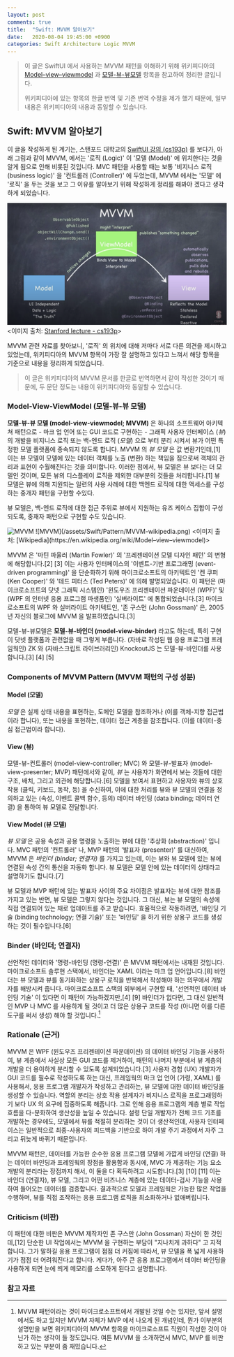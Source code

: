 ```yaml
---
layout: post
comments: true
title:  "Swift: MVVM 알아보기"
date:   2020-08-04 19:45:00 +0900
categories: Swift Architecture Logic MVVM
---
```


> 이 글은 SwiftUI 에서 사용하는 MVVM 패턴을 이해하기 위해 위키피디아의 [Model–view–viewmodel](https://en.wikipedia.org/wiki/Model–view–viewmodel) 과 [모델-뷰-뷰모델](https://ko.wikipedia.org/wiki/모델-뷰-뷰모델) 항목을 참고하여 정리한 글입니다.
>
> 위키피디아에 있는 항목의 한글 번역 및 기존 번역 수정을 제가 했기 때문에, 일부 내용은 위키피디아의 내용과 동일할 수 있습니다.

## Swift: MVVM 알아보기

이 글을 작성하게 된 계기는, 스탠포드 대학교의 [SwiftUI 강의 (cs193p)](https://cs193p.sites.stanford.edu) 를 보다가, 아래 그림과 같이 MVVM, 에서는 '로직 (Logic)' 이 '모델 (Model)' 에 위치한다는 것을 알게 됨으로 인해 비롯된 것입니다. MVC 패턴을 사용할 때는 보통 '비지니스 로직 (business logic)' 을 '컨트롤러 (Controller)' 에 두었는데, MVVM 에서는 '모델' 에 '로직' 을 두는 것을 보고 그 이유를 알아보기 위해 작성하게 정리를 해봐야 겠다고 생각하게 되었습니다.

![MVVM](/assets/Swift/Pattern/MVVM-cs193p-2020.png)
<이미지 출처: [Stanford lecture - cs193p](https://cs193p.sites.stanford.edu)>

MVVM 관련 자료를 찾아보니, '로직' 의 위치에 대해 저마다 서로 다른 의견을 제시하고 있었는데, 위키피디아의 MVVM 항목이 가장 잘 설명하고 있다고 느껴서 해당 항목을 기준으로 내용을 정리하게 되었습니다.

> 이 글은 위키피디아의 MVVM 문서를 한글로 번역하면서 같이 작성한 것이기 때문에, 두 문단 정도는 내용이 위키피디아와 동일할 수 있습니다.

### Model-View-ViewModel (모델-뷰-뷰 모델)

**모델-뷰-뷰 모델 (model-view-viewmodel; MVVM)** 은 하나의 소프트웨어 아키텍쳐 패턴으로 - 마크 업 언어 또는 GUI 코드로 구현하는 - 그래픽 사용자 인터페이스 (_뷰_) 의 개발을 비지니스 로직 또는 백-엔드 로직 (_모델_) 으로 부터 분리 시켜서 뷰가 어떤 특정한 모델 플랫폼에 종속되지 않도록 합니다. MVVM 의 _뷰 모델_ 은 값 변환기인데,[1] 이는 뷰 모델이 모델에 있는 데이터 객체를 노출 (변환) 하는 책임을 짐으로써 객체의 관리과 표현이 수월해진다는 것을 의미합니다. 이러한 점에서, 뷰 모델은 뷰 보다는 더 모델인 것이며, 모든 뷰의 디스플레이 로직을 제외한 대부분의 것들을 처리합니다.[1] 뷰 모델은 뷰에 의해 지원되는 일련의 사용 사례에 대한 백엔드 로직에 대한 액세스를 구성하는 중개자 패턴을 구현할 수있다.

뷰 모델은, 백-엔드 로직에 대한 접근 주위로 뷰에서 지원하는 유즈 케이스 집합이 구성되도록, 중재자 패턴으로 구현할 수도 있습니다.

<img src="https://en.wikipedia.org/wiki/File:MVVMPattern.png" alt="MVVM" style="max-width:100%;">
![MVVM](/assets/Swift/Pattern/MVVM-wikipedia.png)
<이미지 출처: [Wikipedia](https://en.wikipedia.org/wiki/Model–view–viewmodel)>

MVVM 은 '마틴 파울러 (Martin Fowler)' 의 '프레젠테이션 모델 디자인 패턴' 의 변형에 해당합니다.[2] [3] 이는 사용자 인터페이스의 '이벤트-기반 프로그래밍 (event-driven programming)' 을 단순화하기 위해 마이크로소프트의 아키텍트인 '켄 쿠퍼 (Ken Cooper)' 와 '테드 피터스 (Ted Peters)' 에 의해 발명되었습니다. 이 패턴은 (마이크로소프트의 닷넷 그래픽 시스템인) '윈도우즈 프리젠테이션 파운데이션 (WPF)' 및 (WPF 의 인터넷 응용 프로그램 파생품인) '실버라이트' 에 통합되었습니다.[3] 마이크로소프트의 WPF 와 실버라이트 아키텍트인, '존 구스먼 (John Gossman)' 은, 2005년 자신의 블로그에 MVVM 을 발표하였습니다.[3]

모델-뷰-뷰모델은 **모델-뷰-바인더 (model-view-binder)** 라고도 하는데, 특히 구현이 닷넷 플랫폼과 관련없을 때 그렇게 부릅니다. (자바로 작성된 웹 응용 프로그램 프레임웍인) ZK 와 (자바스크립트 라이브러리인) KnockoutJS 는 모델-뷰-바인더를 사용합니다.[3] [4] [5]

### Components of MVVM Pattern (MVVM 패턴의 구성 성분)

#### Model (모델)

_모델_ 은 실제 상태 내용을 표현하는, 도메인 모델을 참조하거나 (이를 객체-지향 접근법이라 합니다), 또는 내용을 표현하는, 데이터 접근 계층을 참조합니다. (이를 데이터-중심 접근법이라 합니다).

#### View (뷰)

모델-뷰-컨트롤러 (model-view-controller; MVC) 와 모델-뷰-발표자 (model-view-presenter; MVP) 패턴에서와 같이, _뷰_ 는 사용자가 화면에서 보는 것들에 대한 구조, 배치, 그리고 외관에 해당합니다.[6] 모델을 보여서 표현하고 사용자와 뷰의 상호 작용 (클릭, 키보드, 동작, 등) 을 수신하여, 이에 대한 처리를 뷰와 뷰 모델의 연결을 정의하고 있는 (속성, 이벤트 콜백 함수, 등의) 데이터 바인딩 (data binding; 데이터 연결) 을 통하여 뷰 모델로 전달합니다.

#### View Model (뷰 모델)

_뷰 모델_ 은 공용 속성과 공용 명령을 노출하는 뷰에 대한 '추상화 (abstraction)' 입니다. MVC 패턴의 '컨트롤러' 나, MVP 패턴의 '발표자 (presenter)' 를 대신하여, MVVM 은 _바인더 (binder; 연결자)_ 를 가지고 있는데, 이는 뷰와 뷰 모델에 있는 뷰에 연결된 속성 간의 통신을 자동화 합니다. 뷰 모델은 모델 안에 있는 데이터의 상태라고 설명하기도 합니다.[7]

뷰 모델과 MVP 패턴에 있는 발표자 사이의 주요 차이점은 발표자는 뷰에 대한 참조를 가지고 있는 반면, 뷰 모델은 그렇지 않다는 것입니다. 그 대신, 뷰는 뷰 모델의 속성에 직접 연결되어 있는 채로 업데이트를 주고 받습니다. 효율적으로 작동하려면, '바인딩 기술 (binding technology; 연결 기술)' 또는 '바인딩' 을 하기 위한 상용구 코드를 생성하는 것이 필수입니다.[6]

### Binder (바인더; 연결자)

선언적인 데이터와 '명령-바인딩 (명령-연결)' 은 MVVM 패턴에서는 내재된 것입니다. 마이크로소프트 솔루현 스택에서, 바인더는 XAML 이라는 마크 업 언어입니다.[8] 바인더는 뷰 모델과 뷰를 동기화하는 상용구 로직을 반복해서 작성해야 하는 의무에서 개발자를 해방시켜 줍니다. 마이크로소프트 스택의 외부에서 구현할 때, '선언적인 데이터 바인딩 기술' 이 있다면 이 패턴이 가능하겠지만,[4] [9] 바인더가 없다면, 그 대신 일반적인 MVP 나 MVC 를 사용하게 될 것이고 더 많은 상용구 코드를 작성 (아니면 이를 다른 도구를 써서 생성) 해야 할 것입니다.[^microsoft]

### Rationale (근거)

MVVM 은 WPF (윈도우즈 프리젠테이션 파운데이션) 의 데이터 바인딩 기능을 사용하여, 뷰 계층에서 사실상 모든 GUI 코드를 제거하여, 패턴의 나머지 부분에서 뷰 계층의 개발을 더 용이하게 분리할 수 있도록 설계되었습니다.[3] 사용자 경험 (UX) 개발자가 GUI 코드를 필수로 작성하도록 하는 대신, 프레임웍의 마크 업 언어 (가령, XAML) 를 사용해서, 응용 프로그램 개발자가 작성하고 관리하는, 뷰 모델에 대한 데이터 바인딩을 생성할 수 있습니다. 역할의 분리는 상호 작용 설계자가 비지니스 로직을 프로그래밍하기 보다 UX 의 요구에 집중하도록 해줍니다. 그로 인해 응용 프로그램의 계층 별로 작업 흐름을 다-분화하여 생산성을 높일 수 있습니다. 설령 단일 개발자가 전체 코드 기초를 개발하는 경우에도, 모델에서 뷰를 적절히 분리하는 것이 더 생산적인데, 사용자 인터페이스는 일반적으로 최종-사용자의 피드백을 기반으로 하여 개발 주기 과정에서 자주 그리고 뒤늦게 바뀌기 때문입니다.

MVVM 패턴은, 데이터를 가능한 순수한 응용 프로그램 모델에 가깝게 바인딩 (연결) 하는 데이터 바인딩과 프레임웍의 장점을 활용함과 동시에, MVC 가 제공하는 기능 요소 개발의 분리라는 장점까지 해서, 이 둘을 다 획득하려고 시도합니다.[3] [10] [11] 이는 바인더 (연결자), 뷰 모델, 그리고 어떤 비즈니스 계층에 있는 데이터-검사 기능을 사용하여 들어오는 데이터를 검증합니다. 결과적으로 모델과 프레임웍은 가능한 많은 작업을 수행하며, 뷰를 직접 조작하는 응용 프로그램 로직을 최소화하거나 없애버립니다.

### Criticism (비판)

이 패턴에 대한 비판은 MVVM 제작자인 존 구스만 (John Gossman) 자신이 한 것인데,[12] 단순한 UI 작업에서는 MVVM 을 구현하는 부담이 "지나치게 과하다" 고 지적합니다. 그가 말하길 응용 프로그램이 점점 더 커짐에 따라서, 뷰 모델을 폭 넓게 사용하기가 점점 더 어려워진다고 합니다. 게다가, 아주 큰 응용 프로그램에서 데이터 바인딩을 사용하게 되면 눈에 띄게 메모리를 소모하게 된다고 설명합니다.

### 참고 자료

[^microsoft]: MVVM 패턴이라는 것이 마이크로소프트에서 개발된 것일 수는 있지만, 앞서 설명에서도 하고 있지만 MVVM 자체가 MVP 에서 나오게 된 개념인데, 뭔가 이부분의 설명만을 보면 위키피디아의 MVVM 항목을 마이크로소프트 직원이 작성한 것이 아닌가 하는 생각이 들 정도입니다. 여튼 MVVM 을 소개하면서 MVC, MVP 를 비판하고 있는 부분이 좀 재밌습니다.
